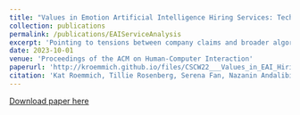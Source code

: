 ```yaml
---
title: "Values in Emotion Artificial Intelligence Hiring Services: Technosolutions to Organizational Problems"
collection: publications
permalink: /publications/EAIServiceAnalysis
excerpt: 'Pointing to tensions between company claims and broader algorithmic fairness and equity scholarship, we argue that EAI service claims dangerously obscure the potential harms introduced by EAI and reinforce exclusionary hiring practices despite their concurrent claims of debiasing hiring processes and outcomes. Lastly, we discuss this work’s implications for design and policy to address deception and unfairness in EAI hiring services.'
date: 2023-10-01
venue: 'Proceedings of the ACM on Human-Computer Interaction'
paperurl: 'http://kroemmich.github.io/files/CSCW22___Values_in_EAI_Hiring_Services__Technosolutions_to_Organizational_Problems_PREPRINT-1.pdf'
citation: 'Kat Roemmich, Tillie Rosenberg, Serena Fan, Nazanin Andalibi. Values in Emotion Artificial Intelligence Hiring Services: Technosolutions to Organizational Problems. (Submitted Jan 2022, accepted November 2022). Forthcoming in CSCW 2023'
---
```



[Download paper here](https://kroemmich.github.io/files/CSCW22___Values_in_EAI_Hiring_Services__Technosolutions_to_Organizational_Problems_PREPRINT-1.pdf)




